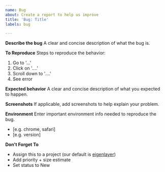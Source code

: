 ```yaml
---
name: Bug
about: Create a report to help us improve
title: 'Bug: Title'
labels: bug

---
```


**Describe the bug**
A clear and concise description of what the bug is.

**To Reproduce**
Steps to reproduce the behavior:
1. Go to '...'
2. Click on '....'
3. Scroll down to '....'
4. See error

**Expected behavior**
A clear and concise description of what you expected to happen.

**Screenshots**
If applicable, add screenshots to help explain your problem.

**Environment**
Enter important environment info needed to reproduce the bug. 
 - [e.g. chrome, safari]
 - [e.g. version]

**Don't Forget To**
* Assign this to a project (our default is [eigenlayer](https://github.com/orgs/Layr-Labs/))
* Add priority + size estimate
* Set status to New
